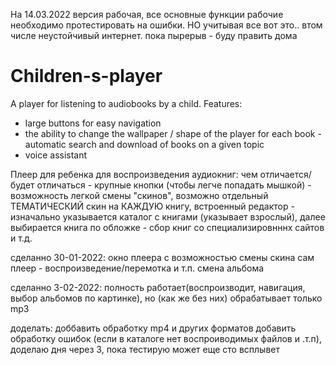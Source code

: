 На 14.03.2022 
версия рабочая, все основные функции рабочие
необходимо протестировать на ошибки.
НО учитывая все вот это..
втом числе неустойчивый интернет.
пока пырерыв - буду править дома

# Children-s-player
A player for listening to audiobooks by a child.
Features:
- large buttons for easy navigation
- the ability to change the wallpaper / shape of the player for each book
-automatic search and download of books on a given topic
- voice assistant

Плеер для ребенка для воспроизведения аудиокниг:
чем отличается/ будет отличаться
	- крупные кнопки (чтобы легче попадать мышкой)
	- возможность легкой смены "скинов", возможно отдельный ТЕМАТИЧЕСКИЙ скин на КАЖДУЮ книгу, встроенный редактор
	- изначально указывается каталог с книгами (указывает взрослый), далее выбирается книга по обложке
	- сбор книг со специализировнннх сайтов и т.д.

сделанно 30-01-2022:
	окно плеера с возможностью смены скина
	сам плеер - воспроизведение/перемотка и т.п.
	смена альбома
	
сделанно 3-02-2022:
	полность работает(воспроизводит, навигация, выбор альбомов по картинке),
	но (как же без них)
	обрабатывает только mp3
	
доделать:
	доббавить обработку mp4 и других форматов 
	добавить обработку ошибок (если в каталоге нет воспроиводимых файлов и .т.п),
	доделаю дня через 3, пока тестирую может еще сто всплывет
 
